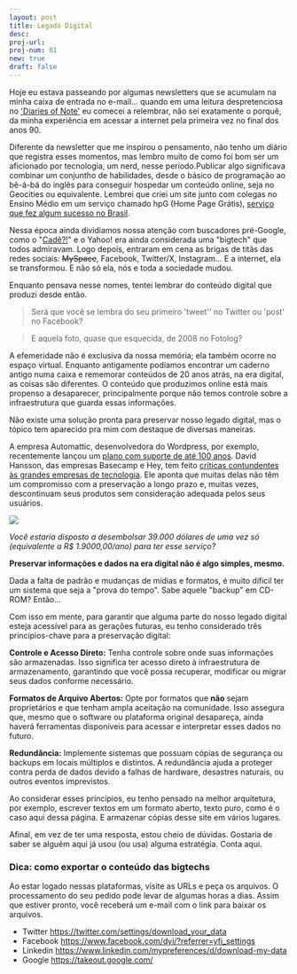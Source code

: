 ```yaml
---
layout: post
title: Legado Digital
desc:
proj-url:
proj-num: 01
new: true
draft: false
---
```


Hoje eu estava passeando por algumas newsletters que se acumulam na minha caixa de entrada no e-mail... quando em uma leitura despretenciosa no ['Diaries of Note'](https://diariesofnote.com/) eu comecei a relembrar, não sei exatamente o porquê, da minha experiência em acessar a internet pela primeira vez no final dos anos 90. 

Diferente da newsletter que me inspirou o pensamento, não tenho um diário que registra esses momentos, mas lembro muito de como foi bom ser um aficionado por tecnologia, um nerd, nesse período.Publicar algo significava combinar um conjuntho de habilidades, desde o básico de programação ao bê-á-bá do inglês para conseguir hospedar um conteúdo online, seja no Geocities ou equivalente. Lembrei que criei um site junto com colegas no Ensino Médio em um serviço chamado hpG (Home Page Grátis), [serviço que fez algum sucesso no Brasil](https://www1.folha.uol.com.br/folha/informatica/ult124u5574.shtml).

Nessa época ainda dividiamos nossa atenção com buscadores pré-Google, como o "[Cadê?!](https://web.archive.org/web/20010331232117/http://www.cade.com.br/)" e o Yahoo! era ainda considerada uma "bigtech" que todos admiravam. Logo depois, entraram em cena as brigas de titãs das redes sociais: ~~MySpace~~, Facebook, Twitter/X, Instagram... E a internet, ela se transformou. E não só ela, nós e toda a sociedade mudou. 

Enquanto pensava nesse nomes, tentei lembrar do conteúdo digital que produzi desde então.

> Será que você se lembra do seu primeiro 'tweet'' no Twitter ou 'post' no Facebook?

> E aquela foto, quase que esquecida, de 2008 no Fotolog?

A efemeridade não é exclusiva da nossa memória; ela também ocorre no espaço virtual. Enquanto antigamente podíamos encontrar um caderno antigo numa caixa e rememorar conteúdos de 20 anos atrás, na era digital, as coisas são diferentes. O conteúdo que produzimos online está mais propenso a desaparecer, principalmente porque não temos controle sobre a infraestrutura que guarda essas informações.

Não existe uma solução pronta para preservar nosso legado digital, mas o tópico tem aparecido pra mim com destaque de diversas maneiras.

A empresa Automattic, desenvolvedora do Wordpress, por exemplo, recentemente lançou um [plano com suporte de até 100 anos](https://wordpress.com/blog/2023/08/25/introducing-the-100-year-plan/). David Hansson, das empresas Basecamp e Hey, tem feito [críticas contundentes às grandes empresas de tecnologia](https://world.hey.com/dhh/until-the-end-of-the-internet-439ccfce). Ele aponta que muitas delas não têm um compromisso com a preservação a longo prazo e, muitas vezes, descontinuam seus produtos sem consideração adequada pelos seus usuários.

![](https://github.com/maluta/maluta.github.com/raw/master/images/ueoi.gif)

_Você estaria disposto a desembolsar 39.000 dólares de uma vez só (equivalente a R$ 1.9000,00/ano) para ter esse serviço?_

**Preservar informações e dados na era digital não é algo simples, mesmo.**

Dada a falta de padrão e mudanças de mídias e formatos, é muito dificil ter um sistema que seja a "prova do tempo". Sabe aquele "backup" em CD-ROM? Então... 

Com isso em mente, para garantir que alguma parte do nosso legado digital esteja acessível para as gerações futuras, eu tenho considerado três princípios-chave para a preservação digital:

**Controle e Acesso Direto:** Tenha controle sobre onde suas informações são armazenadas. Isso significa ter acesso direto à infraestrutura de armazenamento, garantindo que você possa recuperar, modificar ou migrar seus dados conforme necessário.

**Formatos de Arquivo Abertos:** Opte por formatos que **não** sejam proprietários e que tenham ampla aceitação na comunidade. Isso assegura que, mesmo que o software ou plataforma original desapareça, ainda haverá ferramentas disponíveis para acessar e interpretar esses dados no futuro.

**Redundância:** Implemente sistemas que possuam cópias de segurança ou backups em locais múltiplos e distintos. A redundância ajuda a proteger contra perda de dados devido a falhas de hardware, desastres naturais, ou outros eventos imprevistos.

Ao considerar esses princípios, eu tenho pensado na melhor arquitetura, por exemplo, escrever textos em um formato aberto, texto puro, como é o caso aqui dessa página. E armazenar cópias desse site em vários lugares. 


Afinal, em vez de ter uma resposta, estou cheio de dúvidas. Gostaria de saber se alguém aqui já usou (ou usa) alguma estratégia. Conta aqui. 


### Dica: como exportar o conteúdo das bigtechs 

Ao estar logado nessas plataformas, visite as URLs e peça os arquivos. O processamento do seu pedido pode levar de algumas horas a dias. Assim que estiver pronto, você receberá um e-mail com o link para baixar os arquivos.

- Twitter https://twitter.com/settings/download_your_data
- Facebook https://www.facebook.com/dyi/?referrer=yfi_settings
- Linkedin https://www.linkedin.com/mypreferences/d/download-my-data
- Google https://takeout.google.com/

